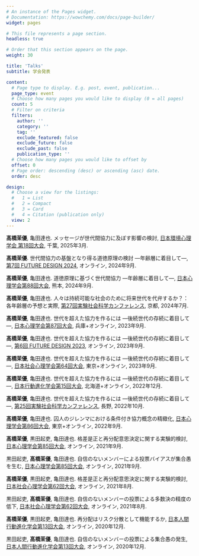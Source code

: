 ```yaml
---
# An instance of the Pages widget.
# Documentation: https://wowchemy.com/docs/page-builder/
widget: pages

# This file represents a page section.
headless: true

# Order that this section appears on the page.
weight: 30

title: 'Talks'
subtitle: 学会発表

content:
  # Page type to display. E.g. post, event, publication...
  page_type: event
  # Choose how many pages you would like to display (0 = all pages)
  count: 5
  # Filter on criteria
  filters:
    author: ''
    category: ''
    tag: ''
    exclude_featured: false
    exclude_future: false
    exclude_past: false
    publication_type: ''
  # Choose how many pages you would like to offset by
  offset: 0
  # Page order: descending (desc) or ascending (asc) date.
  order: desc

design:
  # Choose a view for the listings:
  #   1 = List
  #   2 = Compact
  #   3 = Card
  #   4 = Citation (publication only)
  view: 2
---
```

**髙橋茉優**, 亀田達也. メッセージが世代間協力に及ぼす影響の検討, [日本環境心理学会 第18回大会](http://jsep.jp/2025/news/1059/), 千葉, 2025年3月.
<br/>

**髙橋茉優**. 世代間協力の基盤となり得る道徳原理の検討 —年齢層に着目して—, [第7回 FUTURE DESIGN 2024](https://www.ri-futuredesign.com/future-design-2024), オンライン, 2024年9月.
<br/>

**髙橋茉優**, 亀田達也. 道徳原理に基づく世代間協力 —年齢層に着目して—, [日本心理学会第88回大会](https://pub.confit.atlas.jp/ja/event/jpa2024), 熊本, 2024年9月.
<br/>

**髙橋茉優**, 亀田達也. 人々は持続可能な社会のために将来世代を代弁するか？：各年齢層の予想と実際, [第27回実験社会科学カンファレンス](https://sites.google.com/view/27ess/), 京都, 2024年7月.
<br/>

**髙橋茉優**, 亀田達也. 世代を超えた協力を作るには —後続世代の存続に着目して—, [日本心理学会第87回大会](https://confit.atlas.jp/guide/event/jpa2023/top), 兵庫+オンライン, 2023年9月.
<br/>

**髙橋茉優**, 亀田達也. 世代を超えた協力を作るには —後続世代の存続に着目して—, [第6回 FUTURE DESIGN 2023](https://www.ri-futuredesign.com/futuredesign2023), オンライン, 2023年9月.
<br/>

**髙橋茉優**, 亀田達也. 世代を超えた協力を作るには —後続世代の存続に着目して—, [日本社会心理学会第64回大会](https://www.socialpsychology.jp/conf2023/), 東京+オンライン, 2023年9月.
<br/>

**髙橋茉優**, 亀田達也. 世代を超えた協力を作るには —後続世代の存続に着目して—, [日本行動進化学会第15回大会](https://sites.google.com/hbesj.org/conf2022sapporo/), 北海道+オンライン, 2022年12月.
<br/>

**髙橋茉優**, 亀田達也. 世代を超えた協力を作るには —後続世代の存続に着目して—, [第25回実験社会科学カンファレンス](https://sites.google.com/view/expss2022), 長野, 2022年10月.
<br/>

**髙橋茉優**, 亀田達也. 囚人のジレンマにおける条件付き協力概念の精緻化, [日本心理学会第86回大会](https://confit.atlas.jp/guide/event/jpa2022/top?lang=ja), 東京+オンライン, 2022年9月.
<br/>

**髙橋茉優**, 黒田起吏, 亀田達也. 格差是正と再分配意思決定に関する実験的検討, [日本心理学会第85回大会](https://confit.atlas.jp/guide/event/jpa2021/top?lang=ja), オンライン, 2021年9月.
<br/>

黒田起吏, **髙橋茉優**, 亀田達也. 自信のないメンバーによる投票バイアスが集合愚を生む, [日本心理学会第85回大会](https://confit.atlas.jp/guide/event/jpa2021/top?lang=ja), オンライン, 2021年9月.
<br/>

**髙橋茉優**, 黒田起吏, 亀田達也. 格差是正と再分配意思決定に関する実験的検討, [日本社会心理学会第62回大会](https://www.socialpsychology.jp/conf2021/), オンライン, 2021年8月.
<br/>

黒田起吏, **髙橋茉優**, 亀田達也. 自信のないメンバーの投票による多数決の精度の低下, [日本社会心理学会第62回大会](https://www.socialpsychology.jp/conf2021/), オンライン, 2021年8月.
<br/>

**髙橋茉優**, 黒田起吏, 亀田達也. 再分配はリスク分散として機能するか, [日本人間行動進化学会第13回大会](https://sites.google.com/view/hbes-j2020fukuoka/), オンライン, 2020年12月.
<br/>

黒田起吏, **髙橋茉優**, 亀田達也. 自信のないメンバーの投票による集合愚の発生, [日本人間行動進化学会第13回大会](https://sites.google.com/view/hbes-j2020fukuoka/), オンライン, 2020年12月.
